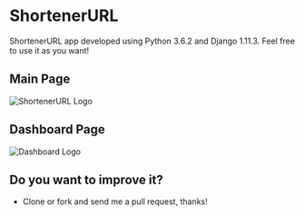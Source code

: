 # ShortenerURL 
ShortenerURL app developed using Python 3.6.2 and Django 1.11.3. Feel free to use it as you want!

## Main Page
![ShortenerURL Logo](http://i.imgur.com/wtE7yiS.png)

## Dashboard Page
![Dashboard Logo](http://i.imgur.com/TYGuLlW.png)

## Do you want to improve it?
 * Clone or fork and send me a pull request, thanks!
